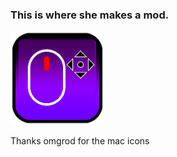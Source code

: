 ### This is where she makes a mod.

<img src="logo.png" width="150" alt="this is where she makes mod." />

Thanks omgrod for the mac icons